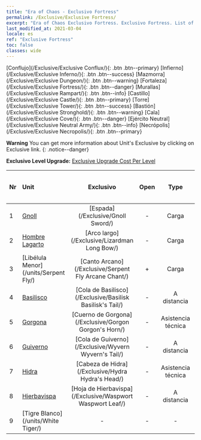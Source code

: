 ```yaml
---
title: "Era of Chaos - Exclusivo Fortress"
permalink: /Exclusive/Exclusive Fortress/
excerpt: "Era of Chaos Exclusivo Fortress. Exclusivo Fortress. List of Exclusivo Fortress in Era of Chaos"
last_modified_at: 2021-03-04
locale: es
ref: "Exclusive Fortress"
toc: false
classes: wide
---
```

 [Conflujo](/Exclusive/Exclusive Conflux/){: .btn .btn--primary} [Infierno](/Exclusive/Exclusive Inferno/){: .btn .btn--success} [Mazmorra](/Exclusive/Exclusive Dungeon/){: .btn .btn--warning} [Fortaleza](/Exclusive/Exclusive Fortress/){: .btn .btn--danger} [Murallas](/Exclusive/Exclusive Rampart/){: .btn .btn--info} [Castillo](/Exclusive/Exclusive Castle/){: .btn .btn--primary} [Torre](/Exclusive/Exclusive Tower/){: .btn .btn--success} [Bastión](/Exclusive/Exclusive Stronghold/){: .btn .btn--warning} [Cala](/Exclusive/Exclusive Cove/){: .btn .btn--danger} [Ejército Neutral](/Exclusive/Exclusive Neutral Army/){: .btn .btn--info} [Necrópolis](/Exclusive/Exclusive Necropolis/){: .btn .btn--primary} 

**Warning** You can get more information about Unit's Exclusive by clicking on Exclusive link. 
{: .notice--danger}

 **Exclusivo Level Upgrade:** [Exclusive Upgrade Cost Per Level](/Exclusive/ExclusiveUpgradeCostPerLevel/)

  | Nr |         Unit        | Exclusivo | Open  |    Type   |  Item to Rank UP      |  Skin   |
  |:---|:--------------------|:-------------:|:-----:|:---------:|:---------------------:|:-------:|
  | 1  | [Gnoll](/units/Gnoll/) | [Espada](/Exclusive/Gnoll Sword/) | - | Carga | - | - |
  | 2  | [Hombre Lagarto](/units/Lizardman/) | [Arco largo](/Exclusive/Lizardman Long Bow/) | - | Carga | - | - |
  | 3  | [Libélula Menor](/units/Serpent Fly/) | [Canto Arcano](/Exclusive/Serpent Fly Arcane Chant/) | + | Carga | - | - |
  | 4  | [Basilisco](/units/Basilisk/) | [Cola de Basilisco](/Exclusive/Basilisk Basilisk's Tail/) | - | A distancia | - | - |
  | 5  | [Gorgona](/units/Gorgon/) | [Cuerno de Gorgona](/Exclusive/Gorgon Gorgon's Horn/) | - | Asistencia técnica | - | - |
  | 6  | [Guiverno](/units/Wyvern/) | [Cola de Guiverno](/Exclusive/Wyvern Wyvern's Tail/) | - | A distancia | - | - |
  | 7  | [Hidra](/units/Hydra/) | [Cabeza de Hidra](/Exclusive/Hydra Hydra's Head/) | - | Asistencia técnica | - | - |
  | 8  | [Hierbavispa](/units/Waspwort/) | [Hoja de Hierbavispa](/Exclusive/Waspwort Waspwort Leaf/) | - | A distancia | - | - |
  | 9  | [Tigre Blanco](/units/White Tiger/) | - | - | - | none | none |
